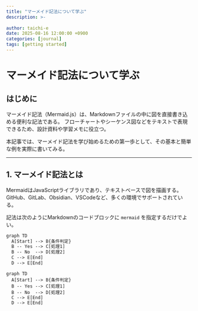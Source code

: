```yaml
---
title: "マーメイド記法について学ぶ"
description: >-
  
author: taichi-e
date: 2025-08-16 12:00:00 +0900
categories: [journal]
tags: [getting started]
---
```

# マーメイド記法について学ぶ
## はじめに
マーメイド記法（Mermaid.js）は、Markdownファイルの中に図を直接書き込める便利な記法である。
フローチャートやシーケンス図などをテキストで表現できるため、設計資料や学習メモに役立つ。

本記事では、マーメイド記法を学び始めるための第一歩として、その基本と簡単な例を実際に書いてみる。

---

## 1. マーメイド記法とは
MermaidはJavaScriptライブラリであり、テキストベースで図を描画する。
GitHub、GitLab、Obsidian、VSCodeなど、多くの環境でサポートされている。

記法は次のようにMarkdownのコードブロックに `mermaid` を指定するだけでよい。

```txt
graph TD
  A[Start] --> B{条件判定}
  B -- Yes --> C[処理1]
  B -- No  --> D[処理2]
  C --> E[End]
  D --> E[End]
```

```mermaid
graph TD
  A[Start] --> B{条件判定}
  B -- Yes --> C[処理1]
  B -- No  --> D[処理2]
  C --> E[End]
  D --> E[End]
```
